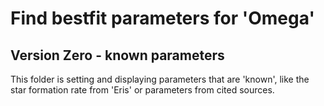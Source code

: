 Find bestfit parameters for 'Omega'
===================================

Version Zero - known parameters
-------------------------------

This folder is setting and displaying parameters that are 'known',
like the star formation rate from 'Eris' or parameters from 
cited sources.
